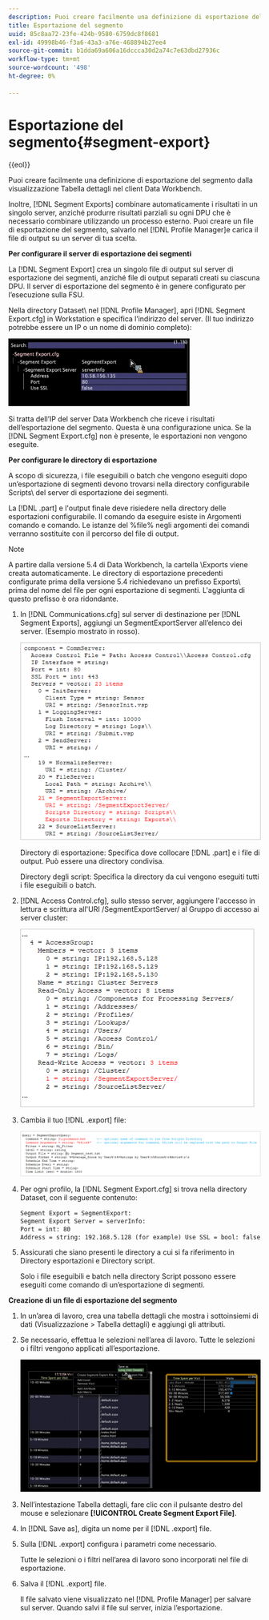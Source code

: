 ```yaml
---
description: Puoi creare facilmente una definizione di esportazione del segmento dalla visualizzazione Tabella dettagli nel client Data Workbench.
title: Esportazione del segmento
uuid: 85c8aa72-23fe-424b-9580-6759dc8f8681
exl-id: 49998b46-f3a6-43a3-a76e-468894b27ee4
source-git-commit: b1dda69a606a16dccca30d2a74c7e63dbd27936c
workflow-type: tm+mt
source-wordcount: '498'
ht-degree: 0%

---
```


# Esportazione del segmento{#segment-export}

{{eol}}

Puoi creare facilmente una definizione di esportazione del segmento dalla visualizzazione Tabella dettagli nel client Data Workbench.

Inoltre, [!DNL Segment Exports] combinare automaticamente i risultati in un singolo server, anziché produrre risultati parziali su ogni DPU che è necessario combinare utilizzando un processo esterno. Puoi creare un file di esportazione del segmento, salvarlo nel [!DNL Profile Manager]e carica il file di output su un server di tua scelta.

**Per configurare il server di esportazione dei segmenti**

La [!DNL Segment Export] crea un singolo file di output sul server di esportazione dei segmenti, anziché file di output separati creati su ciascuna DPU. Il server di esportazione del segmento è in genere configurato per l’esecuzione sulla FSU.

Nella directory Dataset\ nel [!DNL Profile Manager], apri [!DNL Segment Export.cfg] in Workstation e specifica l’indirizzo del server. (Il tuo indirizzo potrebbe essere un IP o un nome di dominio completo):

![](assets/segment_export_cfg.png)

Si tratta dell’IP del server Data Workbench che riceve i risultati dell’esportazione del segmento. Questa è una configurazione unica. Se la [!DNL Segment Export.cfg] non è presente, le esportazioni non vengono eseguite.

**Per configurare le directory di esportazione**

A scopo di sicurezza, i file eseguibili o batch che vengono eseguiti dopo un’esportazione di segmenti devono trovarsi nella directory configurabile Scripts\ del server di esportazione dei segmenti.

La [!DNL .part] e l&#39;output finale deve risiedere nella directory delle esportazioni configurabile. Il comando da eseguire esiste in Argomenti comando e comando. Le istanze del %file% negli argomenti dei comandi verranno sostituite con il percorso del file di output.

>[!NOTE]
>
>A partire dalla versione 5.4 di Data Workbench, la cartella \Exports viene creata automaticamente. Le directory di esportazione precedenti configurate prima della versione 5.4 richiedevano un prefisso Exports\ prima del nome del file per ogni esportazione di segmenti. L&#39;aggiunta di questo prefisso è ora ridondante.

1. In [!DNL Communications.cfg] sul server di destinazione per [!DNL Segment Exports], aggiungi un SegmentExportServer all’elenco dei server. (Esempio mostrato in rosso).

   ![](assets/communications_cfg_example.png)

   Directory di esportazione: Specifica dove collocare [!DNL .part] e i file di output. Può essere una directory condivisa.

   Directory degli script: Specifica la directory da cui vengono eseguiti tutti i file eseguibili o batch.

1. [!DNL Access Control.cfg], sullo stesso server, aggiungere l&#39;accesso in lettura e scrittura all&#39;URI /SegmentExportServer/ al Gruppo di accesso ai server cluster:

   ![](assets/accesscontrol_cfg_example.png)

1. Cambia il tuo [!DNL .export] file:

   ![](assets/segment_export_query_example.png)

1. Per ogni profilo, la [!DNL Segment Export.cfg] si trova nella directory Dataset\, con il seguente contenuto:

   ```
   Segment Export = SegmentExport:
   Segment Export Server = serverInfo:
   Port = int: 80
   Address = string: 192.168.5.128 (for example) Use SSL = bool: false
   ```

1. Assicurati che siano presenti le directory a cui si fa riferimento in Directory esportazioni e Directory script.

   Solo i file eseguibili e batch nella directory Script possono essere eseguiti come comando di un’esportazione di segmenti.

**Creazione di un file di esportazione del segmento**

1. In un’area di lavoro, crea una tabella dettagli che mostra i sottoinsiemi di dati (Visualizzazione > Tabella dettagli) e aggiungi gli attributi.
1. Se necessario, effettua le selezioni nell’area di lavoro. Tutte le selezioni o i filtri vengono applicati all’esportazione.

   ![](assets/create_segment_export_file.png)

1. Nell’intestazione Tabella dettagli, fare clic con il pulsante destro del mouse e selezionare **[!UICONTROL Create Segment Export File]**.
1. In [!DNL Save as], digita un nome per il [!DNL .export] file.
1. Sulla [!DNL .export] configura i parametri come necessario.

   Tutte le selezioni o i filtri nell’area di lavoro sono incorporati nel file di esportazione.

1. Salva il [!DNL .export] file.

   Il file salvato viene visualizzato nel [!DNL Profile Manager] per salvare sul server. Quando salvi il file sul server, inizia l’esportazione.
